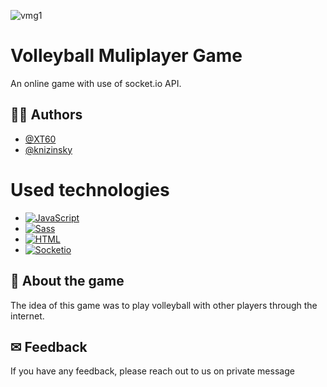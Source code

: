 ![vmg1](https://user-images.githubusercontent.com/108873272/194035006-4e3fc44d-1003-40b1-80ff-559f1c6a9bec.jpg)

# Volleyball Muliplayer Game

An online game with use of socket.io API. 

## 👨‍💻 Authors

- [@XT60](https://github.com/XT60)
- [@knizinsky](https://github.com/knizinsky)

# Used technologies

* [![JavaScript][JavaScript-img]][JavaScript-url]
* [![Sass][Sass-img]][Sass-url]
* [![HTML][HTML-img]][HTML-url]
* [![Socketio][Socketio-img]][Socketio-url]

## 🏐 About the game
The idea of this game was to play volleyball with other players through the internet.

## ✉ Feedback

If you have any feedback, please reach out to us on private message

[Sass-img]: https://img.shields.io/badge/-Sass-CC6699?logo=sass&logoColor=white&style=plastic&logoWidth=20
[Sass-url]: https://sass-lang.com/

[JavaScript-img]: https://img.shields.io/badge/-JavaScprit-F7DF1E?logo=javascript&logoColor=black&style=plastic&logoWidth=20
[JavaScript-url]: https://www.javascript.com/

[HTML-img]: https://img.shields.io/badge/-HTML-E34F26?logo=html5&logoColor=white&style=plastic&logoWidth=20
[HTML-url]: https://html.spec.whatwg.org/

[Socketio-img]: https://img.shields.io/badge/-Socket%20io-010101?logo=socketdotio&logoColor=white&style=plastic&logoWidth=20
[Socketio-url]: https://socket.io/
